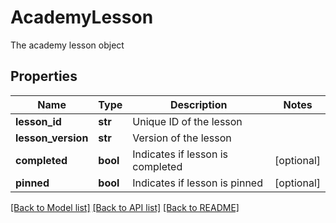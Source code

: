 # AcademyLesson

The academy lesson object

## Properties

| Name               | Type     | Description                      | Notes      |
| ------------------ | -------- | -------------------------------- | ---------- |
| **lesson_id**      | **str**  | Unique ID of the lesson          |
| **lesson_version** | **str**  | Version of the lesson            |
| **completed**      | **bool** | Indicates if lesson is completed | [optional] |
| **pinned**         | **bool** | Indicates if lesson is pinned    | [optional] |

[[Back to Model list]](../README.md#documentation-for-models) [[Back to API list]](../README.md#documentation-for-api-endpoints) [[Back to README]](../README.md)
